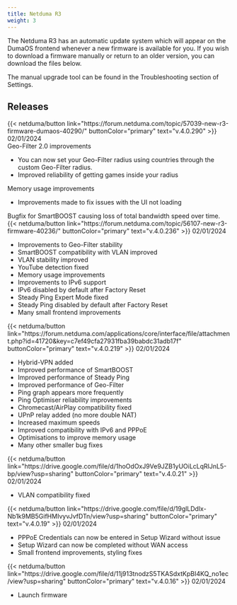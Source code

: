 ```yaml
---
title: Netduma R3
weight: 3
---
```


The Netduma R3 has an automatic update system which will appear on the DumaOS frontend whenever a new firmware is available for you. If you wish to download a firmware manually or return to an older version, you can download the files below.

The manual upgrade tool can be found in the Troubleshooting section of Settings.

<h2 class="mb-4">Releases</h2>
<div class="grid grid-cols-3 auto-rows-auto border-t-[1px] border-white/20">
  <div class="grid grid-cols-subgrid grid-flow-col col-span-3 divide-x divide-white/20 border-b-[1px] border-white/20">
    <div class="py-6 pr-6 flex flex-col col-span-1 gap-4">
      {{< netduma/button link="https://forum.netduma.com/topic/57039-new-r3-firmware-dumaos-40290/" buttonColor="primary" text="v.4.0.290" >}}
      02/01/2024
    </div>
    <div class="col-span-4 p-6">   
      <div>Geo-Filter 2.0 improvements</div>
      <ul class="mt-0 text-text-secondary">
        <li>You can now set your Geo-Filter radius using countries through the custom Geo-Filter radius.</li>
        <li>Improved reliability of getting games inside your radius</li>
      </ul>
      <div>Memory usage improvements</div>
      <ul class="mt-0 text-text-secondary">
        <li>Improvements made to fix issues with the UI not loading</li>
      </ul>
      Bugfix for SmartBOOST causing loss of total bandwidth speed over time.<br>
    </div>
  </div>
  <div class="grid grid-cols-subgrid grid-flow-col col-span-4 divide-x divide-white/20 border-b-[1px] border-white/20">
    <div class="py-6 pr-6 flex flex-col col-span-1 gap-4">
      {{< netduma/button link="https://forum.netduma.com/topic/56107-new-r3-firmware-40236/" buttonColor="primary" text="v.4.0.236" >}}
      02/01/2024
    </div>
    <div class="col-span-3 p-6">   
      <ul class="mt-0 text-text-secondary">
        <li>Improvements to Geo-Filter stability</li>
        <li>SmartBOOST compatibility with VLAN improved</li>
        <li>VLAN stability improved</li>
        <li>YouTube detection fixed</li>
        <li>Memory usage improvements</li>
        <li>Improvements to IPv6 support</li>
        <li>IPv6 disabled by default after Factory Reset</li>
        <li>Steady Ping Expert Mode fixed</li>
        <li>Steady Ping disabled by default after Factory Reset</li>
        <li>Many small frontend improvements</li>
      </ul>
    </div>
  </div>
  <div class="grid grid-cols-subgrid grid-flow-col col-span-4 divide-x divide-white/20 border-b-[1px] border-white/20">
    <div class="py-6 pr-6 flex flex-col col-span-1 gap-4">
      {{< netduma/button link="https://forum.netduma.com/applications/core/interface/file/attachment.php?id=41720&key=c7ef49cfa27931fba39babdc31adb17f" buttonColor="primary" text="v.4.0.219" >}}
      02/01/2024
    </div>
    <div class="col-span-3 p-6">   
      <ul class="mt-0 text-text-secondary">
        <li>Hybrid-VPN added</li>
        <li>Improved performance of SmartBOOST</li>
        <li>Improved performance of Steady Ping</li>
        <li>Improved performance of Geo-Filter</li>
        <li>Ping graph appears more frequently</li>
        <li>Ping Optimiser reliability improvements</li>
        <li>Chromecast/AirPlay compatibility fixed</li>
        <li>UPnP relay added (no more double NAT)</li>
        <li>Increased maximum speeds</li>
        <li>Improved compatibility with IPv6 and PPPoE</li>
        <li>Optimisations to improve memory usage</li>
        <li>Many other smaller bug fixes</li>
      </ul>
    </div>
  </div>
  <div class="grid grid-cols-subgrid grid-flow-col col-span-4 divide-x divide-white/20 border-b-[1px] border-white/20">
    <div class="py-6 pr-6 flex flex-col col-span-1 gap-4">
      {{< netduma/button link="https://drive.google.com/file/d/1hoOdOxJ9Ve9JZB1yUOiLcLqRlJnL5-bp/view?usp=sharing" buttonColor="primary" text="v.4.0.21" >}}
      02/01/2024
    </div>
    <div class="col-span-3 p-6">   
      <ul class="mt-0 text-text-secondary">
        <li>VLAN compatibility fixed</li>
      </ul>
    </div>
  </div>
  <div class="grid grid-cols-subgrid grid-flow-col col-span-4 divide-x divide-white/20 border-b-[1px] border-white/20">
    <div class="py-6 pr-6 flex flex-col col-span-1 gap-4">
      {{< netduma/button link="https://drive.google.com/file/d/19glLDdlx-Nb1k9MB5GifHMIvyvJvfDTn/view?usp=sharing" buttonColor="primary" text="v.4.0.19" >}}
      02/01/2024
    </div>
    <div class="col-span-3 p-6">   
      <ul class="mt-0 text-text-secondary">
        <li>PPPoE Credentials can now be entered in Setup Wizard without issue</li>
        <li>Setup Wizard can now be completed without WAN access</li>
        <li>Small frontend improvements, styling fixes</li>
      </ul>
    </div>
  </div>
  <div class="grid grid-cols-subgrid grid-flow-col col-span-4 divide-x divide-white/20 border-b-[1px] border-white/20">
    <div class="py-6 pr-6 flex flex-col col-span-1 gap-4">
      {{< netduma/button link="https://drive.google.com/file/d/11j913tnodzS5TKASdxtKpBI4KQ_no1ec/view?usp=sharing" buttonColor="primary" text="v.4.0.16" >}}
      02/01/2024
    </div>
    <div class="col-span-3 p-6">   
      <ul class="mt-0 text-text-secondary">
        <li>Launch firmware</li>
      </ul>
    </div>
  </div>
</div>